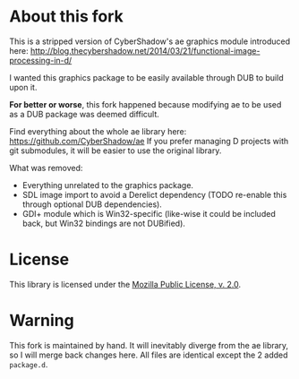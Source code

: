 ﻿About this fork
===============

This is a stripped version of CyberShadow's ae graphics module introduced here:
http://blog.thecybershadow.net/2014/03/21/functional-image-processing-in-d/

I wanted this graphics package to be easily available through DUB to build upon it.

**For better or worse**, this fork happened because modifying ae to be used as a DUB package was deemed difficult.

Find everything about the whole ae library here: https://github.com/CyberShadow/ae
If you prefer managing D projects with git submodules, it will be easier to use the original library.

What was removed:
- Everything unrelated to the graphics package.
- SDL image import to avoid a Derelict dependency (TODO re-enable this through optional DUB dependencies).
- GDI+ module which is Win32-specific (like-wise it could be included back, but Win32 bindings are not DUBified).

License
=======

This library is licensed under the [Mozilla Public License, v. 2.0](http://mozilla.org/MPL/2.0/).

Warning
=======

This fork is maintained by hand. It will inevitably diverge from the ae library, so I will merge back changes here. All files are identical except the 2 added `package.d`.
